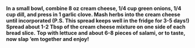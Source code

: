 **In a small bowl, combine 8 oz cream cheese, 1/4 cup green onions, 1/4 cup dill, and press in 1 garlic clove. Mash herbs into the cream cheese until incorporated (P.S. This spread keeps well in the fridge for 3-5 days!)**
**Spread about 1-2 Tbsp of the cream cheese mixture on one side of each bread slice.**
**Top with lettuce and about 6-8 pieces of salami, or to taste, now slap ’em together and enjoy!**